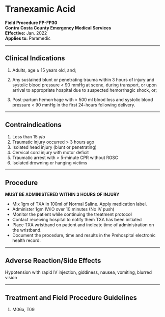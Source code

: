 # Tranexamic Acid

**Field Procedure FP-FP30**  
**Contra Costa County Emergency Medical Services**  
**Effective:** Jan. 2022  
**Applies to:** Paramedic

---

## Clinical Indications

1) Adults, age ≥ 15 years old, and;

2) Any sustained blunt or penetrating trauma within 3 hours of injury and systolic blood pressure < 90 mmHg at scene, during transport, or upon arrival to appropriate hospital due to suspected hemorrhagic shock, or;

3) Post-partum hemorrhage with > 500 ml blood loss and systolic blood pressure < 90 mmHg in the first 24-hours following delivery.

---

## Contraindications

1) Less than 15 y/o
2) Traumatic injury occurred > 3 hours ago
3) Isolated head injury (blunt or penetrating)
4) Cervical cord injury with motor deficit
5) Traumatic arrest with > 5-minute CPR without ROSC
6) Isolated drowning or hanging victims

---

## Procedure

**MUST BE ADMINISTERED WITHIN 3 HOURS OF INJURY**

- Mix 1gm of TXA in 100ml of Normal Saline. Apply medication label.
- Administer 1gm IV/IO over 10 minutes (No IV push)
- Monitor the patient while continuing the treatment protocol
- Contact receiving hospital to notify them TXA has been initiated
- Place TXA wristband on patient and indicate time of administration on the wristband.
- Document the procedure, time and results in the Prehospital electronic health record.

---

## Adverse Reaction/Side Effects

Hypotension with rapid IV injection, giddiness, nausea, vomiting, blurred vision

---

## Treatment and Field Procedure Guidelines

1. M06a, T09

